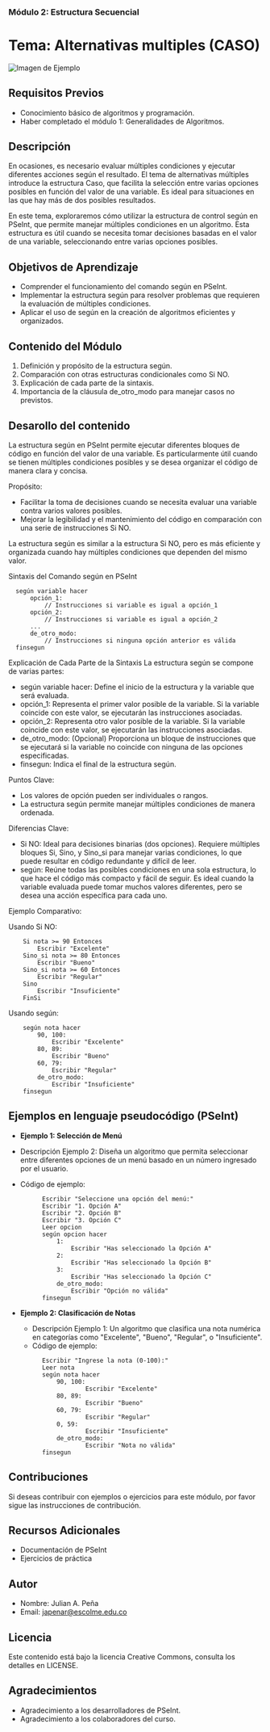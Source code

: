 ### Módulo 2: Estructura Secuencial

# Tema: Alternativas multiples (CASO)

![Imagen de Ejemplo](recursos/img/algoritmo.png)

## Requisitos Previos
- Conocimiento básico de algoritmos y programación.
- Haber completado el módulo 1: Generalidades de Algoritmos.

## Descripción
En ocasiones, es necesario evaluar múltiples condiciones y ejecutar diferentes acciones según el resultado. El tema de alternativas múltiples introduce la estructura Caso, que facilita la selección entre varias opciones posibles en función del valor de una variable. Es ideal para situaciones en las que hay más de dos posibles resultados.

En este tema, exploraremos cómo utilizar la estructura de control según en PSeInt, que permite manejar múltiples condiciones en un algoritmo. Esta estructura es útil cuando se necesita tomar decisiones basadas en el valor de una variable, seleccionando entre varias opciones posibles.


## Objetivos de Aprendizaje
- Comprender el funcionamiento del comando según en PSeInt.
- Implementar la estructura según para resolver problemas que requieren la evaluación de múltiples condiciones.
- Aplicar el uso de según en la creación de algoritmos eficientes y organizados.

## Contenido del Módulo

1. Definición y propósito de la estructura según.
2. Comparación con otras estructuras condicionales como Si NO.
3. Explicación de cada parte de la sintaxis.
4. Importancia de la cláusula de_otro_modo para manejar casos no previstos.

## Desarollo del contenido
La estructura según en PSeInt permite ejecutar diferentes bloques de código en función del valor de una variable. Es particularmente útil cuando se tienen múltiples condiciones posibles y se desea organizar el código de manera clara y concisa.

Propósito:
- Facilitar la toma de decisiones cuando se necesita evaluar una variable contra varios valores posibles.
- Mejorar la legibilidad y el mantenimiento del código en comparación con una serie de instrucciones Si NO.

La estructura según es similar a la estructura Si NO, pero es más eficiente y organizada cuando hay múltiples condiciones que dependen del mismo valor.


Sintaxis del Comando según en PSeInt
  ```pseudocode
    según variable hacer
        opción_1:
            // Instrucciones si variable es igual a opción_1
        opción_2:
            // Instrucciones si variable es igual a opción_2
        ...
        de_otro_modo:
            // Instrucciones si ninguna opción anterior es válida
    finsegun
  ```

Explicación de Cada Parte de la Sintaxis
La estructura según se compone de varias partes:
- según variable hacer: Define el inicio de la estructura y la variable que será evaluada.
- opción_1: Representa el primer valor posible de la variable. Si la variable coincide con este valor, se ejecutarán las instrucciones asociadas.
- opción_2: Representa otro valor posible de la variable. Si la variable coincide con este valor, se ejecutarán las instrucciones asociadas.
- de_otro_modo: (Opcional) Proporciona un bloque de instrucciones que se ejecutará si la variable no coincide con ninguna de las opciones especificadas.
- finsegun: Indica el final de la estructura según.

Puntos Clave:

- Los valores de opción pueden ser individuales o rangos.
- La estructura según permite manejar múltiples condiciones de manera ordenada.


Diferencias Clave:

- Si NO: Ideal para decisiones binarias (dos opciones). Requiere múltiples bloques Si, Sino, y Sino_si para manejar varias condiciones, lo que puede resultar en código redundante y difícil de leer.
- según: Reúne todas las posibles condiciones en una sola estructura, lo que hace el código más compacto y fácil de seguir. Es ideal cuando la variable evaluada puede tomar muchos valores diferentes, pero se desea una acción específica para cada uno.

Ejemplo Comparativo:

Usando Si NO:

```
    Si nota >= 90 Entonces
        Escribir "Excelente"
    Sino_si nota >= 80 Entonces
        Escribir "Bueno"
    Sino_si nota >= 60 Entonces
        Escribir "Regular"
    Sino
        Escribir "Insuficiente"
    FinSi
```

Usando según:

```
    según nota hacer
        90, 100:
            Escribir "Excelente"
        80, 89:
            Escribir "Bueno"
        60, 79:
            Escribir "Regular"
        de_otro_modo:
            Escribir "Insuficiente"
    finsegun
```

## Ejemplos en lenguaje pseudocódigo (PSeInt)

- **Ejemplo 1: Selección de Menú**
- Descripción Ejemplo 2: Diseña un algoritmo que permita seleccionar entre diferentes opciones de un menú basado en un número ingresado por el usuario.
- Código de ejemplo:
  ```pseudocode
        Escribir "Seleccione una opción del menú:"
        Escribir "1. Opción A"
        Escribir "2. Opción B"
        Escribir "3. Opción C"
        Leer opcion
        según opcion hacer
            1:
                Escribir "Has seleccionado la Opción A"
            2:
                Escribir "Has seleccionado la Opción B"
            3:
                Escribir "Has seleccionado la Opción C"
            de_otro_modo:
                Escribir "Opción no válida"
        finsegun
  ```

- **Ejemplo 2: Clasificación de Notas**

  - Descripción Ejemplo 1: Un algoritmo que clasifica una nota numérica en categorías como "Excelente", "Bueno", "Regular", o "Insuficiente".
  - Código de ejemplo:
  ```pseudocode
        Escribir "Ingrese la nota (0-100):"
        Leer nota
        según nota hacer
            90, 100:
                    Escribir "Excelente"
            80, 89:
                    Escribir "Bueno"
            60, 79:
                    Escribir "Regular"
            0, 59:
                    Escribir "Insuficiente"
            de_otro_modo:
                    Escribir "Nota no válida"
        finsegun
  ```

## Contribuciones
Si deseas contribuir con ejemplos o ejercicios para este módulo, por favor sigue las instrucciones de contribución.

## Recursos Adicionales
- Documentación de PSeInt
- Ejercicios de práctica

## Autor

- Nombre: Julian A. Peña
- Email: japenar@escolme.edu.co

## Licencia
Este contenido está bajo la licencia Creative Commons, consulta los detalles en LICENSE.

## Agradecimientos
- Agradecimiento a los desarrolladores de PSeInt.
- Agradecimiento a los colaboradores del curso.